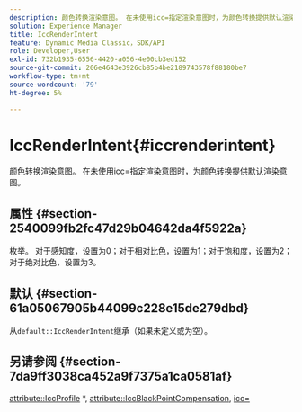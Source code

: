 ```yaml
---
description: 颜色转换渲染意图。 在未使用icc=指定渲染意图时，为颜色转换提供默认渲染意图。
solution: Experience Manager
title: IccRenderIntent
feature: Dynamic Media Classic，SDK/API
role: Developer,User
exl-id: 732b1935-6556-4420-a056-4e00cb3ed152
source-git-commit: 206e4643e3926cb85b4be2189743578f88180be7
workflow-type: tm+mt
source-wordcount: '79'
ht-degree: 5%

---
```


# IccRenderIntent{#iccrenderintent}

颜色转换渲染意图。 在未使用icc=指定渲染意图时，为颜色转换提供默认渲染意图。

## 属性 {#section-2540099fb2fc47d29b04642da4f5922a}

枚举。 对于感知度，设置为0；对于相对比色，设置为1；对于饱和度，设置为2；对于绝对比色，设置为3。

## 默认 {#section-61a05067905b44099c228e15de279dbd}

从`default::IccRenderIntent`继承（如果未定义或为空）。

## 另请参阅 {#section-7da9ff3038ca452a9f7375a1ca0581af}

[attribute::IccProfile](../../../../../is-api/image-catalog/image-serving-api-ref/c-image-catalog-reference/c-attributes-reference/r-iccprofilecmyk.md#reference-db89f9dac33e447cadb359ec1ba27ee0) *,  [attribute::IccBlackPointCompensation](../../../../../is-api/image-catalog/image-serving-api-ref/c-image-catalog-reference/c-attributes-reference/r-iccblackpointcompensation.md#reference-357626375ee140d1807f0c05171c733f),  [icc=](../../../../../is-api/http-ref/image-serving-api-ref/c-http-protocol-reference/c-command-reference/r-icc.md#reference-182b5679e21e4df3b4d330535a5a7517)
